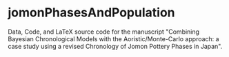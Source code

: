 # jomonPhasesAndPopulation
Data, Code, and LaTeX source code for the manuscript "Combining Bayesian Chronological Models with the Aoristic/Monte-Carlo approach: a case study using a revised Chronology of Jomon Pottery Phases in Japan".
